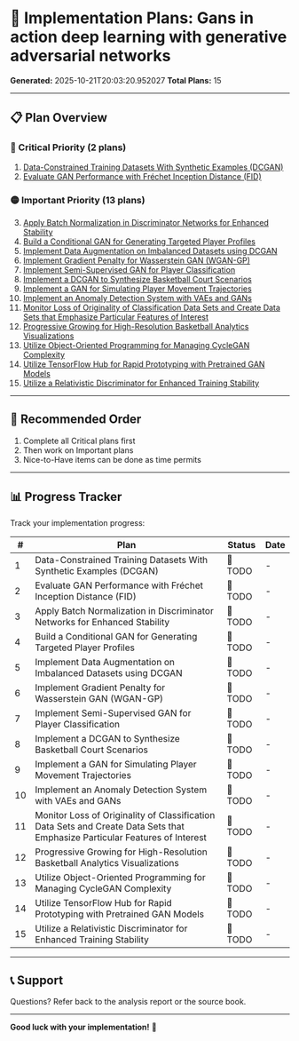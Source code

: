 # 🚀 Implementation Plans: Gans in action deep learning with generative adversarial networks

**Generated:** 2025-10-21T20:03:20.952027
**Total Plans:** 15

---

## 📋 Plan Overview

### 🔴 Critical Priority (2 plans)

1. [Data-Constrained Training Datasets With Synthetic Examples (DCGAN)](01_Data-Constrained_Training_Datasets_With_Synthetic_Examples_DCGAN.md)
2. [Evaluate GAN Performance with Fréchet Inception Distance (FID)](02_Evaluate_GAN_Performance_with_Fréchet_Inception_Distance_FID.md)

### 🟡 Important Priority (13 plans)

3. [Apply Batch Normalization in Discriminator Networks for Enhanced Stability](03_Apply_Batch_Normalization_in_Discriminator_Networks_for_Enhanced_Stability.md)
4. [Build a Conditional GAN for Generating Targeted Player Profiles](04_Build_a_Conditional_GAN_for_Generating_Targeted_Player_Profiles.md)
5. [Implement Data Augmentation on Imbalanced Datasets using DCGAN](05_Implement_Data_Augmentation_on_Imbalanced_Datasets_using_DCGAN.md)
6. [Implement Gradient Penalty for Wasserstein GAN (WGAN-GP)](06_Implement_Gradient_Penalty_for_Wasserstein_GAN_WGAN-GP.md)
7. [Implement Semi-Supervised GAN for Player Classification](07_Implement_Semi-Supervised_GAN_for_Player_Classification.md)
8. [Implement a DCGAN to Synthesize Basketball Court Scenarios](08_Implement_a_DCGAN_to_Synthesize_Basketball_Court_Scenarios.md)
9. [Implement a GAN for Simulating Player Movement Trajectories](09_Implement_a_GAN_for_Simulating_Player_Movement_Trajectories.md)
10. [Implement an Anomaly Detection System with VAEs and GANs](10_Implement_an_Anomaly_Detection_System_with_VAEs_and_GANs.md)
11. [Monitor Loss of Originality of Classification Data Sets and Create Data Sets that Emphasize Particular Features of Interest](11_Monitor_Loss_of_Originality_of_Classification_Data_Sets_and_Create_Data_Sets_that_Emphasize_Particular_Features_of_Interest.md)
12. [Progressive Growing for High-Resolution Basketball Analytics Visualizations](12_Progressive_Growing_for_High-Resolution_Basketball_Analytics_Visualizations.md)
13. [Utilize Object-Oriented Programming for Managing CycleGAN Complexity](13_Utilize_Object-Oriented_Programming_for_Managing_CycleGAN_Complexity.md)
14. [Utilize TensorFlow Hub for Rapid Prototyping with Pretrained GAN Models](14_Utilize_TensorFlow_Hub_for_Rapid_Prototyping_with_Pretrained_GAN_Models.md)
15. [Utilize a Relativistic Discriminator for Enhanced Training Stability](15_Utilize_a_Relativistic_Discriminator_for_Enhanced_Training_Stability.md)

---

## 🎯 Recommended Order

1. Complete all Critical plans first
2. Then work on Important plans
3. Nice-to-Have items can be done as time permits

---

## 📊 Progress Tracker

Track your implementation progress:

| # | Plan | Status | Date |
|---|------|--------|------|
| 1 | Data-Constrained Training Datasets With Synthetic Examples (DCGAN) | 🔲 TODO | - |
| 2 | Evaluate GAN Performance with Fréchet Inception Distance (FID) | 🔲 TODO | - |
| 3 | Apply Batch Normalization in Discriminator Networks for Enhanced Stability | 🔲 TODO | - |
| 4 | Build a Conditional GAN for Generating Targeted Player Profiles | 🔲 TODO | - |
| 5 | Implement Data Augmentation on Imbalanced Datasets using DCGAN | 🔲 TODO | - |
| 6 | Implement Gradient Penalty for Wasserstein GAN (WGAN-GP) | 🔲 TODO | - |
| 7 | Implement Semi-Supervised GAN for Player Classification | 🔲 TODO | - |
| 8 | Implement a DCGAN to Synthesize Basketball Court Scenarios | 🔲 TODO | - |
| 9 | Implement a GAN for Simulating Player Movement Trajectories | 🔲 TODO | - |
| 10 | Implement an Anomaly Detection System with VAEs and GANs | 🔲 TODO | - |
| 11 | Monitor Loss of Originality of Classification Data Sets and Create Data Sets that Emphasize Particular Features of Interest | 🔲 TODO | - |
| 12 | Progressive Growing for High-Resolution Basketball Analytics Visualizations | 🔲 TODO | - |
| 13 | Utilize Object-Oriented Programming for Managing CycleGAN Complexity | 🔲 TODO | - |
| 14 | Utilize TensorFlow Hub for Rapid Prototyping with Pretrained GAN Models | 🔲 TODO | - |
| 15 | Utilize a Relativistic Discriminator for Enhanced Training Stability | 🔲 TODO | - |

---

## 📞 Support

Questions? Refer back to the analysis report or the source book.

---

**Good luck with your implementation!** 🚀
